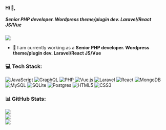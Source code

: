#### Hi 👋,
##### **Senior PHP developer. Wordpress theme/plugin dev. Laravel/React JS/Vue**

[![](https://visitcount.itsvg.in/api?id=sadafrangian3&icon=0&color=0)](https://visitcount.itsvg.in)

- 🔭 I am currently working as a **Senior PHP developer. Wordpress theme/plugin dev. Laravel/React JS/Vue**

### 💻 Tech Stack:
![JavaScript](https://img.shields.io/badge/javascript-%23323330.svg?style=flat&logo=javascript&logoColor=%23F7DF1E) ![GraphQL](https://img.shields.io/badge/-GraphQL-E10098?style=flat&logo=graphql&logoColor=white) ![PHP](https://img.shields.io/badge/php-%23777BB4.svg?style=flat&logo=php&logoColor=white) ![Vue.js](https://img.shields.io/badge/vuejs-%2335495e.svg?style=flat&logo=vuedotjs&logoColor=%234FC08D) ![Laravel](https://img.shields.io/badge/laravel-%23FF2D20.svg?style=flat&logo=laravel&logoColor=white) ![React](https://img.shields.io/badge/react-%2320232a.svg?style=flat&logo=react&logoColor=%2361DAFB) ![MongoDB](https://img.shields.io/badge/MongoDB-%234ea94b.svg?style=flat&logo=mongodb&logoColor=white) ![MySQL](https://img.shields.io/badge/mysql-%2300f.svg?style=flat&logo=mysql&logoColor=white) ![SQLite](https://img.shields.io/badge/sqlite-%2307405e.svg?style=flat&logo=sqlite&logoColor=white) ![Postgres](https://img.shields.io/badge/postgres-%23316192.svg?style=flat&logo=postgresql&logoColor=white) ![HTML5](https://img.shields.io/badge/html5-%23E34F26.svg?style=flat&logo=html5&logoColor=white) ![CSS3](https://img.shields.io/badge/css3-%231572B6.svg?style=flat&logo=css3&logoColor=white)
### 📊 GitHub Stats:
![](https://github-readme-stats.vercel.app/api?username=sadafrangian3&theme=radical&hide_border=false&include_all_commits=false&count_private=false)<br/>
![](https://github-readme-streak-stats.herokuapp.com/?user=sadafrangian3&theme=radical&hide_border=false)<br/>
![](https://github-readme-stats.vercel.app/api/top-langs/?username=sadafrangian3&theme=radical&hide_border=false&include_all_commits=false&count_private=false&layout=compact)



